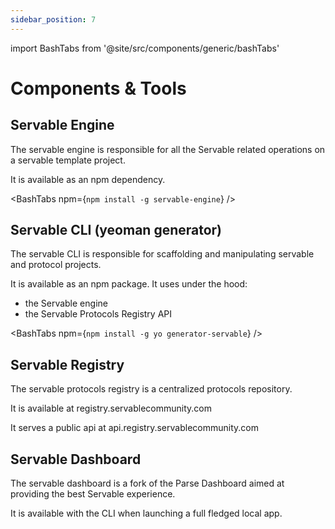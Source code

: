 ```yaml
---
sidebar_position: 7
---
```

import BashTabs from '@site/src/components/generic/bashTabs'

# Components & Tools

## Servable Engine

The servable engine is responsible for all the Servable related operations on a servable template project.

It is available as an npm dependency.

<BashTabs npm={`npm install -g servable-engine`} />

## Servable CLI (yeoman generator)

The servable CLI is responsible for scaffolding and manipulating servable and protocol projects.

It is available as an npm package. It uses under the hood:
- the Servable engine 
- the Servable Protocols Registry API

<BashTabs npm={`npm install -g yo generator-servable`} />


## Servable Registry

The servable protocols registry is a centralized  protocols repository.

It is available at registry.servablecommunity.com

It serves a public api at api.registry.servablecommunity.com

## Servable Dashboard

The servable dashboard is a fork of the Parse Dashboard aimed at providing the best Servable experience.

It is available with the CLI when launching a full fledged local app.